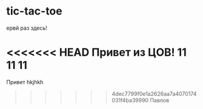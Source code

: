 # tic-tac-toe
ервй раз здесь!

<<<<<<< HEAD
Привет из ЦОВ!
11 11 11
=======
Привет hkjhkh
>>>>>>> 4dec7799f0e1a2626aa7a4070174031f4ba39990
Павлов
